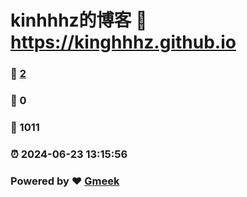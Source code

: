 # kinhhhz的博客 :link: https://kinghhhz.github.io 
### :page_facing_up: [2](https://kinghhhz.github.io/tag.html) 
### :speech_balloon: 0 
### :hibiscus: 1011 
### :alarm_clock: 2024-06-23 13:15:56 
### Powered by :heart: [Gmeek](https://github.com/Meekdai/Gmeek)
